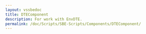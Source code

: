 ```yaml
---
layout: vssbedoc
title: DTEComponent
description: For work with EnvDTE.
permalink: /doc/Scripts/SBE-Scripts/Components/DTEComponent/
---
```

